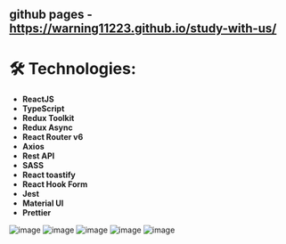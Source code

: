 ## github pages - https://warning11223.github.io/study-with-us/

# 🛠 Technologies:

- **ReactJS**
- **TypeScript**
- **Redux Toolkit** 
- **Redux Async** 
- **React Router v6** 
- **Axios** 
- **Rest API**
- **SASS**
- **React toastify**
- **React Hook Form**
- **Jest**
- **Material UI**
- **Prettier**

![image](https://github.com/warning11223/rtk-cards/assets/70014989/b66fc59c-3afc-4d5e-b38f-1dfadc5cffd5)
![image](https://github.com/warning11223/rtk-cards/assets/70014989/6f411502-47ca-4123-b86d-c48878121117)
![image](https://github.com/warning11223/rtk-cards/assets/70014989/a504e577-5ad6-4aa8-b060-dee41e680d4d)
![image](https://github.com/warning11223/rtk-cards/assets/70014989/8c08898a-5c1a-43df-8e75-8f3340bc3539)
![image](https://github.com/warning11223/rtk-cards/assets/70014989/75daf101-7057-4d93-9cf4-0be18567418f)


